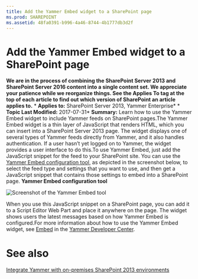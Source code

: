```yaml
---
title: Add the Yammer Embed widget to a SharePoint page
ms.prod: SHAREPOINT
ms.assetid: 48fa0391-b996-4a46-8744-4b1777db3d2f
---
```



# Add the Yammer Embed widget to a SharePoint page
 **We are in the process of combining the SharePoint Server 2013 and SharePoint Server 2016 content into a single content set. We appreciate your patience while we reorganize things. See the Applies To tag at the top of each article to find out which version of SharePoint an article applies to.** * **Applies to:** SharePoint Server 2013, Yammer Enterprise*  * **Topic Last Modified:** 2017-07-31* **Summary:** Learn how to use the Yammer Embed widget to include Yammer feeds on SharePoint pages.The Yammer Embed widget is a thin layer of JavaScript that renders HTML, which you can insert into a SharePoint Server 2013 page. The widget displays one of several types of Yammer feeds directly from Yammer, and it also handles authentication. If a user hasn’t yet logged on to Yammer, the widget provides a user interface to do this.To use Yammer Embed, just add the JavaScript snippet for the feed to your SharePoint site. You can use the  [Yammer Embed configuration tool](https://go.microsoft.com/fwlink/p/?LinkId=507500), as depicted in the screenshot below, to select the feed type and settings that you want to use, and then get a JavaScript snippet that contains those settings to embed into a SharePoint page. **Yammer Embed configuration tool**
  
    
    
![Screenshot of the Yammer Embed tool](images/)
  
    
    
When you use this JavaScript snippet on a SharePoint page, you can add it to a Script Editor Web Part and place it anywhere on the page. The widget shows users the latest messages based on how Yammer Embed is configured.For more information about how to use the Yammer Embed widget, see  [Embed](https://go.microsoft.com/fwlink/p/?LinkId=507501) in the [Yammer Developer Center](https://go.microsoft.com/fwlink/p/?LinkId=507502).
# See also

#### 

 [Integrate Yammer with on-premises SharePoint 2013 environments](html/integrate-yammer-with-on-premises-sharepoint-2013-environments.md)
  
    
    

  
    
    


